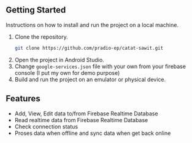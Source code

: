 ## Getting Started
Instructions on how to install and run the project on a local machine.

1. Clone the repository. 
    ```bash
    git clone https://github.com/pradio-ep/catat-sawit.git
    ```
2. Open the project in Android Studio.
3. Change `google-services.json` file with your own from your firebase console (I put my own for demo purpose)
4. Build and run the project on an emulator or physical device.

## Features
- Add, View, Edit data to/from Firebase Realtime Database
- Read realtime data from Firebase Realtime Database
- Check connection status
- Proses data when offline and sync data when get back online
